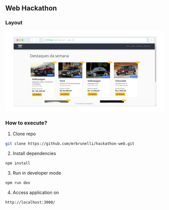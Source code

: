 ## Web Hackathon

### Layout
![](.github/screenshot.png)

### How to execute?
1. Clone repo
```sh
git clone https://github.com/mrbrunelli/hackathon-web.git
```

2. Install dependencies
```sh
npm install
```

3. Run in developer mode
```sh
npm run dev
```

4. Access application on
```sh
http://localhost:3000/
```

